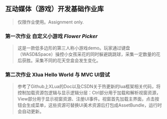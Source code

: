## 互动媒体（游戏）开发基础作业库
>仅限作业使用。Assignment only.
### 第一次作业 自定义小游戏 *Flower Picker*
>这是一款低多边形的第三人称小游戏demo。玩家通过键盘（WASD&Space）操控小女孩采花的同时躲避跳跳球，采集一定数量的花后获胜。采集不同的花天空盒会发生变化。
### 第二次作业 Xlua Hello World 与 MVC UI尝试
>参考了Github上XLua的Doc以及CSDN关于热更新的lua框架相关代码，将控制加载资源包逻辑与显示逻辑分层：Ctrl部分用于加载和解析视窗资源，View部分用于显示视窗资源、注册UI事件。视窗首先加载主界面，点击按钮会生成菜单，这些资源可替换UI美术资源后打包成AssetBundle，运行时会自动更新。
